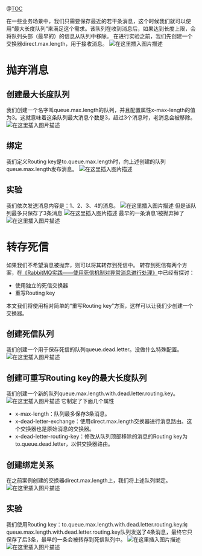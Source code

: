 ﻿@[TOC](大纲)

在一些业务场景中，我们只需要保存最近的若干条消息，这个时候我们就可以使用“最大长度队列”来满足这个需求。该队列在收到消息后，如果达到长度上限，会将队列头部（最早的）的信息从队列中移除。
在进行实验之前，我们先创建一个交换器direct.max.length，用于接收消息。
![在这里插入图片描述](https://img-blog.csdnimg.cn/direct/f0c65e9f1ffb44a7abd391e23981772c.png)
# 抛弃消息
## 创建最大长度队列
我们创建一个名字叫queue.max.length的队列，并且配置属性x-max-length的值为3。这就意味着这条队列最大消息个数是3，超过3个消息时，老消息会被移除。
![在这里插入图片描述](https://img-blog.csdnimg.cn/direct/7d8e0a376b6d4db38fe61e434a6560fe.png)
## 绑定
我们定义Routing key是to.queue.max.length时，向上述创建的队列queue.max.length发布消息。
![在这里插入图片描述](https://img-blog.csdnimg.cn/direct/4865a7a1800e477dac3fc47a3ca76985.png)
## 实验
我们依次发送消息内容是：1、2、3、4的消息。
![在这里插入图片描述](https://img-blog.csdnimg.cn/direct/1fad332a0d484db09945e145f2bd04cf.jpeg)
但是该队列最多只保存了3条消息
![在这里插入图片描述](https://img-blog.csdnimg.cn/direct/da7b2bfbfd6f4893b783e968d4641b95.png)
最早的一条消息1被抛弃掉了
![在这里插入图片描述](https://img-blog.csdnimg.cn/direct/442c9f1ce46a497887bc8fd67ced312e.png)
# 转存死信
如果我们不希望消息被抛弃，则可以将其转存到死信中。
转存到死信有两个方案，在[《RabbitMQ实践——使用死信机制对异常消息进行处理》](https://fangliang.blog.csdn.net/article/details/139709498)中已经有探讨：
- 使用独立的死信交换器
- 重写Routing key

本文我们将使用相对简单的“重写Routing key”方案，这样可以让我们少创建一个交换器。
## 创建死信队列
我们创建一个用于保存死信的队列queue.dead.letter。没做什么特殊配置。
![在这里插入图片描述](https://img-blog.csdnimg.cn/direct/576e0225060f4219a7bfa419cfd61f1c.png)
## 创建可重写Routing key的最大长度队列
我们创建一个新的队列queue.max.length.with.dead.letter.routing.key。
![在这里插入图片描述](https://img-blog.csdnimg.cn/direct/b33f3f9585bd44f9aef98b14309cea1b.png)
它制定了下面几个属性
* x-max-length：队列最多保存3条消息。
* x-dead-letter-exchange：使用direct.max.length交换器进行消息路由。这个交换器也是原始消息的交换器。
* x-dead-letter-routing-key：修改从队列顶部移除的消息的Routing key为to.queue.dead.letter，以供交换器路由。

## 创建绑定关系
在之前案例创建的交换器direct.max.length上，我们将上述队列绑定。
![在这里插入图片描述](https://img-blog.csdnimg.cn/direct/75b69744b7394218af1046d6f5499196.png)
## 实验
我们使用Routing key：to.queue.max.length.with.dead.letter.routing.key向queue.max.length.with.dead.letter.routing.key队列发送了4条消息，最终它只保存了后3条，最早的一条会被转存到死信队列中。
![在这里插入图片描述](https://img-blog.csdnimg.cn/direct/ce401ba9a174451ebba9c59790563bd1.png)
![在这里插入图片描述](https://img-blog.csdnimg.cn/direct/ed41568049e44214b5a0f00d5cb3efe1.png)



